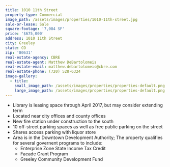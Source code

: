 ```yaml
---
title: 1010 11th Street
property-type: Commercial
image_path: /assets/images/properties/1010-11th-street.jpg
sale-or-lease: Sale
square-footage: '7,084 SF'
price: '$675,000'
address: 1010 11th Street
city: Greeley
state: CO
zip: '80631'
real-estate-agency: CBRE
real-estate-agent: Matthew DeBartolomeis
real-estate-email: matthew.debartolomeis@cbre.com
real-estate-phone: (720) 528-6324
image-gallery:
  - title:
    small_image_path: /assets/images/properties/properties-default.png
    large_image_path: /assets/images/properties/properties-default.png
---
```



* Library is leasing space through April 2017, but may consider extending term
* Located near city offices and county offices
* New fire station under construction to the south
* 10 off-street parking spaces as well as free public parking on the street
* Shares access parking with liquor store
* Area is in the Downtown Development Authority; The property qualifies for several governent programs to include:
  * Enterprise Zone State Income Tax Credit
  * Facade Grant Program
  * Greeley Community Development Fund